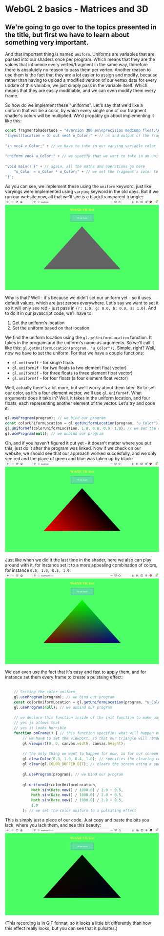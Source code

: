 # WebGL 2 basics - Matrices and 3D

## We're going to go over to the topics presented in the title, but first we have to learn about something very important.

And that important thing is named `uniform`. Uniforms are variables that are passed into our shaders once per program. Which means that they are the values that influence every vertex/fragment in the same way, therefore there is absolutely no reason to pass them per vertex. Another reason to use them is the fact that they are a lot easier to assign and modify, because rather than having to upload a modified version of our vertex data for every update of this variable, we just simply pass in the variable itself. Which means that they are easily modifiable, and we can even modify them every frame.

So how do we implement these "uniforms". Let's say that we'd like a uniform that will be a color, by which every single one of our fragment shader's colors will be multiplied. We'd propably go about implementing it like this:
```js
const fragmentShaderCode = "#version 300 es\nprecision mediump float;\n" + // as i said, we have to put it into every shader we write
"layout(location = 0) out vec4 o_Color;" + // as and output of the fragment shader we specify the fragment's (pixel's) color.

"in vec4 v_Color;" + // we have to take in our varying variable color

"uniform vec4 u_Color;" + // we specify that we want to take in an uniform variable named u_Color

"void main() {" + // again, all the maths and operations go here
	"o_Color = v_Color * u_Color;" + // we set the fragment's color to be our varying color, but multiplied by our uniform color
"}";
```

As you can see, we implement these using the `uniform` keyword, just like varyings were implemented using `varying` keyword in the old days.
But if we run our website now, all that we'll see is a black/transparent triangle:
![screenshot](data/tutorial5/tutorial5_screenshot1.png)

Why is that? Well - it's because we didn't set our uniform yet - so it uses default values, which are just zeroes everywhere.
Let's say we want to set it so it will only see red - just pass in `{r: 1.0, g: 0.0, b: 0.0, a: 1.0}`. And to do it in our javascript code, we'll have to:
1. Get the uniform's location
2. Set the uniform based on that location

We find the uniform location using the `gl.getUniformLocation` function. It takes in the program and the uniform's name as arguments. So we'll call it like this: `gl.getUniformLocation(program, "u_Color");`. Simple, right? Well, now we have to set the uniform. For that we have a couple functions:
- `gl.uniform1f` - for single floats
- `gl.uniform2f` - for two floats (a two element float vector)
- `gl.uniform3f` - for three floats (a three element float vector)
- `gl.uniform4f` - for four floats (a four element float vector)

Well, actually there's a bit more, but we'll worry about them later. So to set our color, as it's a four element vector, we'll use `gl.uniform4f`. What arguments does it take in? Well, it takes in the uniform location, and four floats, each representing another element of the vector. Let's try and code it:
```js
gl.useProgram(program); // we bind our program
const colorUniformLocation = gl.getUniformLocation(program, "u_Color"); // we get our uniform's location
gl.uniform4f(colorUniformLocation, 1.0, 0.0, 0.0, 1.0); // we set the color uniform to red
gl.useProgram(null); // we unbind our program
```

Oh, and if you haven't figured it out yet - it doesn't matter where you put this, just do it after the program was linked.
Now if we check on our website, we should see that our approach worked succesfully, and we only see red and the place of green and blue was taken up by black:
![screenshot](data/tutorial5/tutorial5_screenshot2.png)

Just like when we did it the last time in the shader, here we also can play around with it, for instance set it to a more appealing combination of colors, for instance `0.5, 1.0, 0.5, 1.0`:
![screenshot](data/tutorial5/tutorial5_screenshot3.png)

We can even use the fact that it's easy and fast to apply them, and for instance set them every frame to create a pulstaing effect:
```js

	// Setting the color uniform
	gl.useProgram(program); // we bind our program
	const colorUniformLocation = gl.getUniformLocation(program, "u_Color"); // we get our uniform's location
	gl.useProgram(null); // we unbind our program

	// we declare this function inside of the init function to make passing variables between them easier
	// yes js allows that
	// yes it looks horrible
	function onFrame() { // this function specifies what will happen every frame
		// we have to set the viewport, so that our triangle will render to the whole window
		gl.viewport(0, 0, canvas.width, canvas.height);
		
		// the only thing we want to happen for now, is for our screen to be cleared with a nice green color
		gl.clearColor(0.3, 1.0, 0.4, 1.0); // specifies the clearing color to be read (using RGBA)
		gl.clear(gl.COLOR_BUFFER_BIT); // clears the screen using a specified color
		
		gl.useProgram(program); // we bind our program

		gl.uniform4f(colorUniformLocation, 
			Math.sin(Date.now() / 1000.0) / 2.0 + 0.5, 
			Math.sin(Date.now() / 1000.0) / 2.0 + 0.5, 
			Math.sin(Date.now() / 1000.0) / 2.0 + 0.5, 
			1.0
		); // we set the color uniform to a pulsating effect
```

This is simply just a piece of our code. Just copy and paste the bits you lack, where you lack them, and see this beauty:
![recording](data/tutorial5/tutorial5_recording.gif)

(This recording is in GIF format, so it looks a little bit differently than how this effect really looks, but you can see that it pulsates.)
